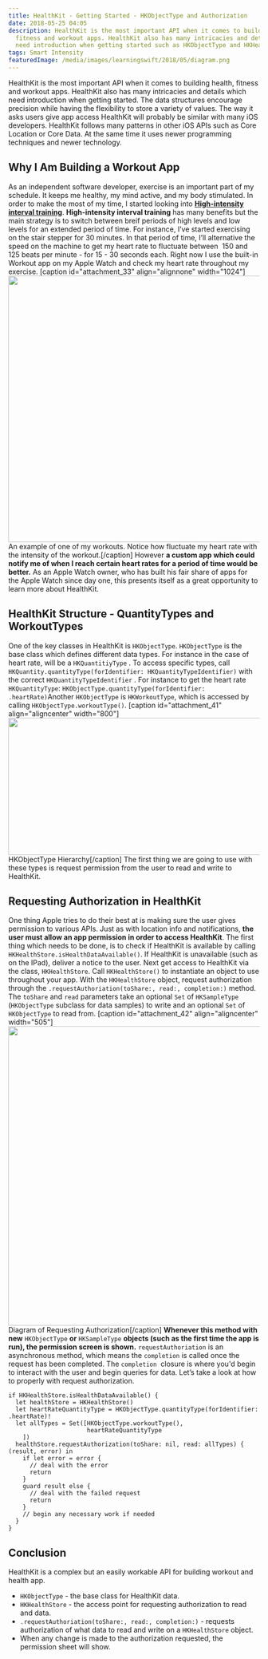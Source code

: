 ```yaml
---
title: HealthKit - Getting Started - HKObjectType and Authorization
date: 2018-05-25 04:05
description: HealthKit is the most important API when it comes to building health,
  fitness and workout apps. HealthKit also has many intricacies and details which
  need introduction when getting started such as HKObjectType and HKHealthStore.
tags: Smart Intensity
featuredImage: /media/images/learningswift/2018/05/diagram.png
---
```

HealthKit is the most important API when it comes to building health,
fitness and workout apps. HealthKit also has many intricacies and
details which need introduction when getting started. The data
structures encourage precision while having the flexibility to store a
variety of values. The way it asks users give app access HealthKit will
probably be similar with many iOS developers. HealthKit follows many
patterns in other iOS APIs such as Core Location or Core Data. At the
same time it uses newer programming techniques and newer technology.

## Why I Am Building a Workout App

As an independent software developer, exercise is an important part of
my schedule. It keeps me healthy, my mind active, and my body
stimulated. In order to make the most of my time, I started looking into
**[High-intensity interval
training](https://en.m.wikipedia.org/wiki/High-intensity_interval_training)**.
**High-intensity interval training** has many benefits but the main
strategy is to switch between breif periods of high levels and low
levels for an extended period of time. For instance, I’ve started
exercising on the stair stepper for 30 minutes. In that period of time,
I’ll alternative the speed on the machine to get my heart rate to
fluctuate between  150 and 125 beats per minute - for 15 - 30 seconds
each. Right now I use the built-in Workout app on my Apple Watch and
check my heart rate throughout my exercise. \[caption
id="attachment\_33" align="alignnone"
width="1024"\]<img src="https://learningswift.brightdigit.com/wp-content/uploads/sites/2/2018/05/IMG_208F0706D0D0-1-1024x534.jpeg" class="wp-image-33 size-large" width="1024" height="534" />
An example of one of my workouts. Notice how fluctuate my heart rate
with the intensity of the workout.\[/caption\] However **a custom app
which could notify me of when I reach certain heart rates for a period
of time would be better.** As an Apple Watch owner, who has built his
fair share of apps for the Apple Watch since day one, this presents
itself as a great opportunity to learn more about HealthKit.

## HealthKit Structure - QuantityTypes and WorkoutTypes

One of the key classes in HealthKit is `HKObjectType`. `HKObjectType` is
the base class which defines different data types. For instance in the
case of heart rate, will be a `HKQuantitiyType` . To access specific
types, call
`HKQuantity.quantityType(forIdentifier: HKQuantityTypeIdentifier)` with
the correct `HKQuantityTypeIdentifier` . For instance to get the heart
rate `HKQuantityType`:
`HKObjectType.quantityType(forIdentifier: .heartRate)`Another
`HKObjectType` is `HKWorkoutType`, which is accessed by calling
`HKObjectType.workoutType()`. \[caption id="attachment\_41"
align="aligncenter"
width="800"\]<img src="https://learningswift.brightdigit.com/wp-content/uploads/sites/2/2018/05/diagram.png" class="wp-image-41 size-full" width="800" height="275" />
HKObjectType Hierarchy\[/caption\] The first thing we are going to use
with these types is request permission from the user to read and write
to HealthKit.

## Requesting Authorization in HealthKit

One thing Apple tries to do their best at is making sure the user gives
permission to various APIs. Just as with location info and
notifications, **the user must allow an app permission in order to
access HealthKit**. The first thing which needs to be done, is to check
if HealthKit is available by calling
`HKHealthStore.isHealthDataAvailable()`. If HealthKit is unavailable
(such as on the IPad), deliver a notice to the user. Next get access to
HealthKit via the class, `HKHealthStore`. Call `HKHealthStore()` to
instantiate an object to use throughout your app. With the
`HKHealthStore` object, request authorization through the
`.requestAuthoriation(toShare:, read:, completion:)` method. The
`toShare` and `read` parameters take an optional `Set` of `HKSampleType`
(`HKObjectType` subclass for data samples) to write and an optional
`Set` of `HKObjectType` to read from. \[caption id="attachment\_42"
align="aligncenter"
width="505"\]<img src="https://learningswift.brightdigit.com/wp-content/uploads/sites/2/2018/05/Artboard-1-253x300.png" class="wp-image-42" width="505" height="600" />
Diagram of Requesting Authorization\[/caption\] **Whenever this method
with new** `HKObjectType` **or** `HKSampleType` **objects (such as the
first time the app is run), the permission screen is shown.**
`requestAuthoriation` is an asynchronous method, which means the
`completion` is called once the request has been completed. The
`completion`  closure is where you'd begin to interact with the user and
begin queries for data. Let’s take a look at how to properly with
request authorization.

    if HKHealthStore.isHealthDataAvailable() {
      let healthStore = HKHealthStore()
      let heartRateQuantityType = HKObjectType.quantityType(forIdentifier: .heartRate)!
      let allTypes = Set([HKObjectType.workoutType(),
                          heartRateQuantityType
        ])
      healthStore.requestAuthorization(toShare: nil, read: allTypes) { (result, error) in
        if let error = error {
          // deal with the error
          return
        }
        guard result else {
          // deal with the failed request 
          return
        }
        // begin any necessary work if needed
      }
    }

## Conclusion

HealthKit is a complex but an easily workable API for building workout
and health app.

-   `HKObjectType` - the base class for HealthKit data.
-   `HKHealthStore` - the access point for requesting authorization to
    read and data.
-   `.requestAuthoriation(toShare:, read:, completion:)` - requests
    authorization of what data to read and write on a `HKHealthStore`
    object.
-   When any change is made to the authorization requested, the
    permission sheet will show.